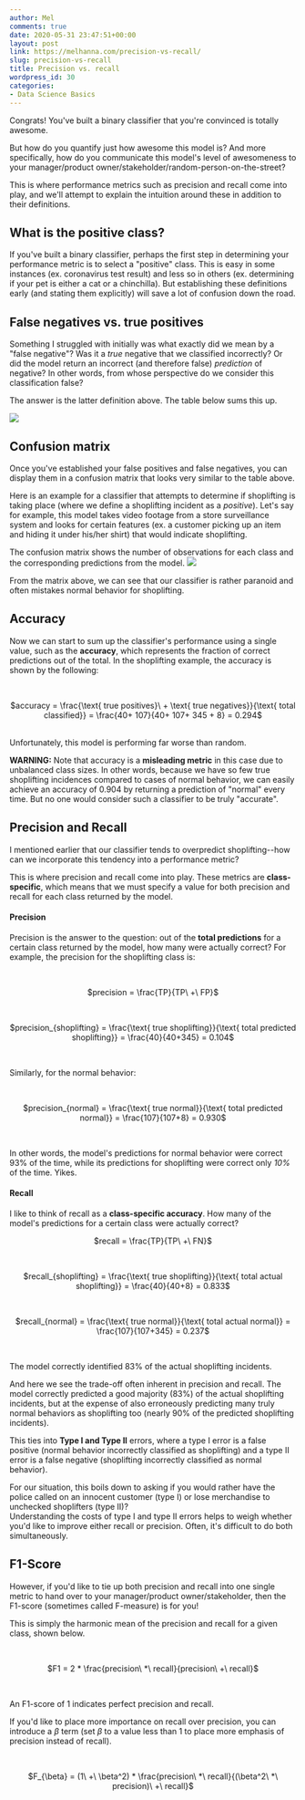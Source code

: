 ```yaml
---
author: Mel
comments: true
date: 2020-05-31 23:47:51+00:00
layout: post
link: https://melhanna.com/precision-vs-recall/
slug: precision-vs-recall
title: Precision vs. recall
wordpress_id: 30
categories:
- Data Science Basics
---
```


Congrats!  You've built a binary classifier that you're convinced is totally awesome.

But how do you quantify just how awesome this model is?  And more specifically, how do you communicate this model's level of awesomeness to your manager/product owner/stakeholder/random-person-on-the-street?

This is where performance metrics such as precision and recall come into play, and we'll attempt to explain the intuition around these in addition to their definitions.


## What is the positive class?

If you've built a binary classifier, perhaps the first step in determining your performance metric is to select a "positive" class.  This is easy in some instances (ex. coronavirus test result) and less so in others (ex. determining if your pet is either a cat or a chinchilla).  But establishing these definitions early (and stating them explicitly) will save a lot of confusion down the road.

## False negatives vs. true positives


Something I struggled with initially was what exactly did we mean by a "false negative"?  Was it a _true_ negative that we classified incorrectly?  Or did the model return an incorrect (and therefore false) _prediction_ of negative?  In other words, from whose perspective do we consider this classification false?

The answer is the latter definition above.  The table below sums this up.


![]({{site.baseurl}}/images/precision_recall/Capture-5.png)


## Confusion matrix


Once you've established your false positives and false negatives, you can display them in a confusion matrix that looks very similar to the table above.


Here is an example for a classifier that attempts to determine if shoplifting is taking place (where we define a shoplifting incident as a _positive_).  Let's say for example, this model takes video footage from a store surveillance system and looks for certain features (ex. a customer picking up an item and hiding it under his/her shirt) that would indicate shoplifting.

The confusion matrix shows the number of observations for each class and the corresponding predictions from the model.
![]({{site.baseurl}}/images/precision_recall/download-5.png)

From the matrix above, we can see that our classifier is rather paranoid and often mistakes normal behavior for shoplifting.


## Accuracy


Now we can start to sum up the classifier's performance using a single value, such as the **accuracy**, which represents the fraction of correct predictions out of the total.  In the shoplifting example, the accuracy is shown by the following:

<br>
<p style="text-align: center;">$accuracy = \frac{\text{ true positives}\ + \text{ true negatives}}{\text{ total classified}} = \frac{40+ 107}{40+ 107+ 345 + 8} = 0.294$</p>
<br>
Unfortunately, this model is performing far worse than random.

**WARNING:** Note that accuracy is a **misleading metric** in this case due to unbalanced class sizes.  In other words,  because we have so few true shoplifting incidences compared to cases of normal behavior, we can easily achieve an accuracy of 0.904 by returning a prediction of "normal" every time.  But no one would consider such a classifier to be truly "accurate".


## Precision and Recall

I mentioned earlier that our classifier tends to overpredict shoplifting--how can we incorporate this tendency into a performance metric?

This is where precision and recall come into play.  These metrics are **class-specific**, which means that we must specify a value for both precision and recall for each class returned by the model.

#### **Precision**

Precision is the answer to the question: out of the **total predictions** for a certain class returned by the model, how many were actually correct?  For example, the precision for the shoplifting class is:

<br>
<p style="text-align: center;">$precision = \frac{TP}{TP\ +\ FP}$</p>
<br>
<p style="text-align: center;">$precision_{shoplifting} = \frac{\text{ true shoplifting}}{\text{ total predicted shoplifting}} = \frac{40}{40+345} = 0.104$</p>
<br>

Similarly, for the normal behavior:

<br>
<p style="text-align: center;">$precision_{normal} = \frac{\text{ true normal}}{\text{ total predicted normal}} = \frac{107}{107+8} = 0.930$</p>
<br>

In other words, the model's predictions for normal behavior were correct 93% of the time, while its predictions for shoplifting were correct only _10%_ of the time.  Yikes.



#### **Recall**


I like to think of recall as a **class-specific accuracy**.  How many of the model's predictions for a certain class were actually correct?
<br>
<p style="text-align: center;">$recall = \frac{TP}{TP\ +\ FN}$</p>
<br>
<p style="text-align: center;">$recall_{shoplifting} = \frac{\text{ true shoplifting}}{\text{ total actual shoplifting}} = \frac{40}{40+8} = 0.833$</p>
<br>
<p style="text-align: center;">$recall_{normal} = \frac{\text{ true normal}}{\text{ total actual normal}} = \frac{107}{107+345} = 0.237$</p>
<br>

The model correctly identified 83% of the actual shoplifting incidents.


And here we see the trade-off often inherent in precision and recall.  The model correctly predicted a good majority (83%) of the actual shoplifting incidents, but at the expense of also erroneously predicting many truly normal behaviors as shoplifting too (nearly 90% of the predicted shoplifting incidents).


This ties into **Type I and Type II** errors, where a type I error is a false positive (normal behavior incorrectly classified as shoplifting) and a type II error is a false negative (shoplifting incorrectly classified as normal behavior).  


For our situation, this boils down to asking if you would rather have the police called on an innocent customer (type I) or lose merchandise to unchecked shoplifters (type II)?  
Understanding the costs of type I and type II errors helps to weigh whether you'd like to improve either recall or precision.  Often, it's difficult to do both simultaneously.


## F1-Score


However, if you'd like to tie up both precision and recall into one single metric to hand over to your manager/product owner/stakeholder, then the F1-score (sometimes called F-measure) is for you!


This is simply the harmonic mean of the precision and recall for a given class, shown below.

<br>
<p style="text-align: center;">$F1 = 2 * \frac{precision\ *\ recall}{precision\ +\ recall}$</p>
<br>

An F1-score of 1 indicates perfect precision and recall.

If you'd like to place more importance on recall over precision, you can introduce a $\beta$ term (set $\beta$ to a value less than 1 to place more emphasis of precision instead of recall).

<br>
<p style="text-align: center;">$F_{\beta} = (1\ +\ \beta^2) * \frac{precision\ *\ recall}{(\beta^2\ *\ precision)\ +\ recall}$</p>
<br>


